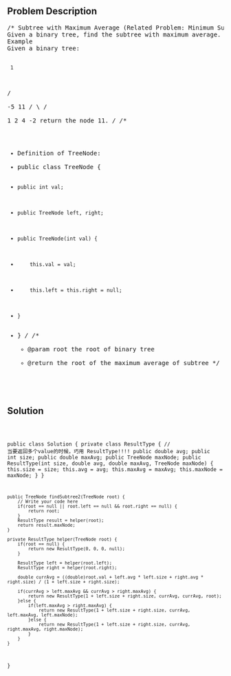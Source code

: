 <!--
<style>
  body { font-family: Arial, sans-serif; }
  .container { max-width: 100%; margin: auto; padding: 10px; }
  .comment-block { background-color: #f9f9f9; padding: 10px; border-left: 5px solid #ccc; max-width: 400px; margin: 20px; word-wrap: break-word; white-space: pre-wrap; }
  .code-block { background-color: #f4f4f4; padding: 10px; border: 1px solid #ddd; }
</style>
-->

<div class='container'>
<h2>Problem Description</h2>
<div class='comment-block'>
<pre>
/* Subtree with Maximum Average (Related Problem: Minimum Subtree)
Given a binary tree, find the subtree with maximum average. Return the root of the subtree.
Example
Given a binary tree:

     1
   /   \
 -5     11
 / \   /  \
1   2 4    -2 
return the node 11.
*/
/**
 * Definition of TreeNode:
 * public class TreeNode {
 *     public int val;
 *     public TreeNode left, right;
 *     public TreeNode(int val) {
 *         this.val = val;
 *         this.left = this.right = null;
 *     }
 * }
 */
    /**
     * @param root the root of binary tree
     * @return the root of the maximum average of subtree
     */
</pre>
</div>

<h2>Solution</h2>
<div class='code-block'>
<pre><code class='language-java'>

public class Solution {
    private class ResultType {  // 当要返回多个value的时候，巧用 ResultType!!!!
        public double avg;
        public int size;
        public double maxAvg;
        public TreeNode maxNode;
        public ResultType(int size, double avg, double maxAvg, TreeNode maxNode) {
            this.size = size;
            this.avg = avg;
            this.maxAvg = maxAvg;
            this.maxNode = maxNode;
        }
    }
    
    public TreeNode findSubtree2(TreeNode root) {
        // Write your code here
        if(root == null || root.left == null && root.right == null) {
            return root;
        }  
        ResultType result = helper(root);
        return result.maxNode;
    }
    
    private ResultType helper(TreeNode root) {
        if(root == null) {
            return new ResultType(0, 0, 0, null);
        }
        
        ResultType left = helper(root.left);
        ResultType right = helper(root.right);
        
        double currAvg = ((double)root.val + left.avg * left.size + right.avg * right.size) / (1 + left.size + right.size);
        
        if(currAvg > left.maxAvg && currAvg > right.maxAvg) {
            return new ResultType(1 + left.size + right.size, currAvg, currAvg, root);
        }else {
            if(left.maxAvg > right.maxAvg) {
                return new ResultType(1 + left.size + right.size, currAvg, left.maxAvg, left.maxNode);
            }else {
                return new ResultType(1 + left.size + right.size, currAvg, right.maxAvg, right.maxNode);                
            }
        }
    }
}</code></pre>
</div>
</div>
